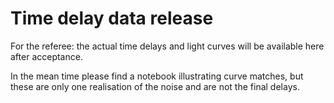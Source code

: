 # Time delay data release
For the referee:
the actual time delays and light curves will be available here after acceptance.

In the mean time please find a notebook illustrating curve matches, but these are only one realisation of the noise and are not the final delays.


